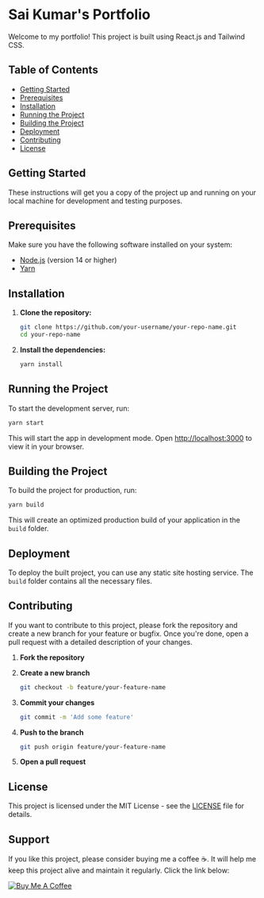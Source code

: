 
# Sai Kumar's Portfolio

Welcome to my portfolio! This project is built using React.js and Tailwind CSS.

## Table of Contents

- [Getting Started](#getting-started)
- [Prerequisites](#prerequisites)
- [Installation](#installation)
- [Running the Project](#running-the-project)
- [Building the Project](#building-the-project)
- [Deployment](#deployment)
- [Contributing](#contributing)
- [License](#license)

## Getting Started

These instructions will get you a copy of the project up and running on your local machine for development and testing purposes.

## Prerequisites

Make sure you have the following software installed on your system:

- [Node.js](https://nodejs.org/) (version 14 or higher)
- [Yarn](https://classic.yarnpkg.com/en/docs/install)

## Installation

1. **Clone the repository:**

   ```bash
   git clone https://github.com/your-username/your-repo-name.git
   cd your-repo-name
   ```

2. **Install the dependencies:**

   ```bash
   yarn install
   ```

## Running the Project

To start the development server, run:

```bash
yarn start
```

This will start the app in development mode. Open [http://localhost:3000](http://localhost:3000) to view it in your browser.

## Building the Project

To build the project for production, run:

```bash
yarn build
```

This will create an optimized production build of your application in the `build` folder.

## Deployment

To deploy the built project, you can use any static site hosting service. The `build` folder contains all the necessary files.

## Contributing

If you want to contribute to this project, please fork the repository and create a new branch for your feature or bugfix. Once you're done, open a pull request with a detailed description of your changes.

1. **Fork the repository**
2. **Create a new branch**

   ```bash
   git checkout -b feature/your-feature-name
   ```

3. **Commit your changes**

   ```bash
   git commit -m 'Add some feature'
   ```

4. **Push to the branch**

   ```bash
   git push origin feature/your-feature-name
   ```

5. **Open a pull request**

## License

This project is licensed under the MIT License - see the [LICENSE](LICENSE) file for details.

## Support

If you like this project, please consider buying me a coffee ☕. It will help me keep this project alive and maintain it regularly. Click the link below:

[![Buy Me A Coffee](https://cdn.buymeacoffee.com/buttons/v2/default-yellow.png)](https://www.buymeacoffee.com/saikumarthota)
